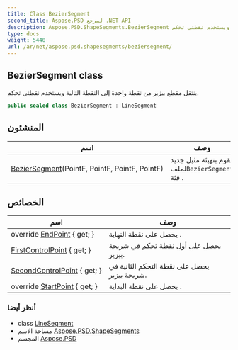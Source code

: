 ```yaml
---
title: Class BezierSegment
second_title: Aspose.PSD لمرجع .NET API
description: Aspose.PSD.ShapeSegments.BezierSegment فصل. ينتقل مقطع بيزير من نقطة واحدة إلى النقطة التالية ويستخدم نقطتي تحكم.
type: docs
weight: 5440
url: /ar/net/aspose.psd.shapesegments/beziersegment/
---
```

## BezierSegment class

ينتقل مقطع بيزير من نقطة واحدة إلى النقطة التالية ويستخدم نقطتي تحكم.

```csharp
public sealed class BezierSegment : LineSegment
```

## المنشئون

| اسم | وصف |
| --- | --- |
| [BezierSegment](beziersegment/)(PointF, PointF, PointF, PointF) | يقوم بتهيئة مثيل جديد لملف`BezierSegment` فئة . |

## الخصائص

| اسم | وصف |
| --- | --- |
| override [EndPoint](../../aspose.psd.shapesegments/linesegment/endpoint/) { get; } | يحصل على نقطة النهاية . |
| [FirstControlPoint](../../aspose.psd.shapesegments/beziersegment/firstcontrolpoint/) { get; } | يحصل على أول نقطة تحكم في شريحة بيزير. |
| [SecondControlPoint](../../aspose.psd.shapesegments/beziersegment/secondcontrolpoint/) { get; } | يحصل على نقطة التحكم الثانية في شريحة بيزير. |
| override [StartPoint](../../aspose.psd.shapesegments/linesegment/startpoint/) { get; } | يحصل على نقطة البداية . |

### أنظر أيضا

* class [LineSegment](../linesegment/)
* مساحة الاسم [Aspose.PSD.ShapeSegments](../../aspose.psd.shapesegments/)
* المجسم [Aspose.PSD](../../)


